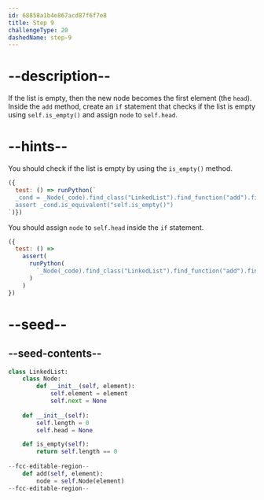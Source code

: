```yaml
---
id: 68858a1b4e867acd87f6f7e8
title: Step 9
challengeType: 20
dashedName: step-9
---
```


# --description--

If the list is empty, then the new node becomes the first element (the `head`). Inside the `add` method, create an `if` statement that checks if the list is empty using `self.is_empty()` and assign `node` to `self.head`.

# --hints--

You should check if the list is empty by using the `is_empty()` method.

```js
({
  test: () => runPython(`
  _cond = _Node(_code).find_class("LinkedList").find_function("add").find_ifs()[0].find_conditions()[0]
  assert _cond.is_equivalent("self.is_empty()")
`)})
```

You should assign `node` to `self.head` inside the `if` statement.

```js
({
  test: () =>
    assert(
      runPython(
        `_Node(_code).find_class("LinkedList").find_function("add").find_ifs()[0].find_body().is_equivalent("self.head = node")`
      )
    )
})
```

# --seed--

## --seed-contents--

```py
class LinkedList:
    class Node:
        def __init__(self, element):
            self.element = element
            self.next = None
            
    def __init__(self):
        self.length = 0
        self.head = None

    def is_empty(self):
        return self.length == 0
    
--fcc-editable-region--
    def add(self, element):
        node = self.Node(element)
--fcc-editable-region--
```
